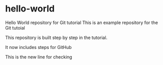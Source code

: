 # hello-world
Hello World repository for Git tutorial
This is an example repository for the Git tutoial

This repository is built step by step in the tutorial.

It now includes steps for GitHub

This is the new line for checking
